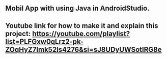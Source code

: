 ## Mobil App with using Java in AndroidStudio.

## Youtube link for how to make it and explain this project: https://youtube.com/playlist?list=PLFGxw0qLrz2-pk-ZOqHyZ7Imk52Is4276&si=sJ8UDyUWSotIRG8e
